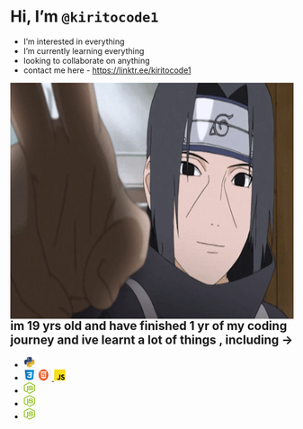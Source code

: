 #  Hi, I’m <code>@kiritocode1</code>
-  I’m interested in everything
-  I’m currently learning everything
-  looking to collaborate on anything
- contact me here - https://linktr.ee/kiritocode1

<p><img src="https://github.com/kiritocode1/kiritocode1/blob/main/itachi_smiling.gif"  align="left" alt="smile" width="100%" height="420"/>
</p>



---





## im 19 yrs old and have finished 1 yr of my coding journey and ive learnt a lot of things , including -> 
<!-- [![portfolio](https://img.shields.io/badge/my_portfolio-000?style=for-the-badge&logo=ko-fi&logoColor=white)](https://katherinempeterson.com/) -->
<ul>
  <li><a href="https://www.python.org/"><img src="https://github.com/kiritocode1/kiritocode1/blob/main/readme.jpg" width="20px" height="20px" /></a></li>
  <li><a href="https://sepia-slope-2a3.notion.site/HTML-and-CSS-and-Basic-Javascript-2753717d90ab49d196df9b8677926f86"><img src="https://github.com/kiritocode1/kiritocode1/blob/main/css-logo.png"  width="20px" height="20px"/><img src="https://github.com/kiritocode1/kiritocode1/blob/main/html-logo.png"  width="30px" height="20px"/>
    <img src="https://github.com/kiritocode1/kiritocode1/blob/main/js-logo.png"  width="20px" height="20px"/>
    </a></li>
<li><a herf="https://nodejs.org/en/"><img src="https://github.com/kiritocode1/kiritocode1/blob/main/node-logo.png" width="20px" height="20px"/></a></li>
  <li><a herf="https://nodejs.org/en/"><img src="https://github.com/kiritocode1/kiritocode1/blob/main/node-logo.png" width="20px" height="20px"/></a></li>
    <li><a herf="https://nodejs.org/en/"><img src="https://github.com/kiritocode1/kiritocode1/blob/main/node-logo.png" width="20px" height="20px"/></a></li>
  
</ul>









<!---
kiritocode1/kiritocode1 is a ✨ special ✨ repository because its `README.md` (this file) appears on your GitHub profile.
You can click the Preview link to take a look at your changes.
--->

